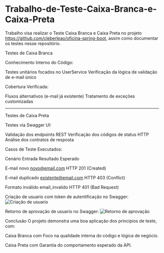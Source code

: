 # Trabalho-de-Teste-Caixa-Branca-e-Caixa-Preta
Trabalho visa realizar o Teste Caixa Branca e Caixa Preta no projeto https://github.com/cleberleao/oficina-spring-boot, assim como documentar os testes nesse repositório.

Testes de Caixa Branca 


Conhecimento Interno do Código:


Testes unitários focados no UserService
Verificação da lógica de validação de e-mail único


Cobertura Verificada:

Fluxos alternativos (e-mail já existente)
Tratamento de exceções customizadas

--------------------------------------------------
Testes de Caixa Preta


Testes via Swagger UI:


Validação dos endpoints REST
Verificação dos códigos de status HTTP
Análise dos contratos de resposta

Casos de Teste Executados:


Cenário	Entrada	Resultado Esperado

E-mail novo	novo@email.com	HTTP 201 (Created)

E-mail duplicado	existente@email.com	HTTP 403 (Conflict)

Formato inválido	email_invalido	HTTP 401 (Bad Request)

Criação de usuario com token de autentificação no Swagger:
![Criação de usuario](https://github.com/user-attachments/assets/7dd38e65-7c9f-46bf-90d2-d2c651b9fdf1)

Retorno de aprovação de usuario no Swagger:
![Retorno de aprovação](https://github.com/user-attachments/assets/4d4f49a3-45f3-4c5e-86e3-9e8c4ab6621b)

Conclusão
O projeto demonstra uma boa aplicação dos princípios de teste, com:

Caixa Branca com Foco na qualidade interna do código e lógica de negócio.

Caixa Preta com Garantia do comportamento esperado da API.
